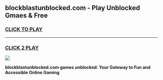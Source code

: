 
## blockblastunblocked.com - Play Unblocked Gmaes & Free
<h3>
<a href="https://news.freeplayer.one?title=blockblastunblocked.com&ref=23F">CLICK TO PLAY</a></h3>
<hr>

<h3>
<a href="https://news.freeplayer.one?title=blockblastunblocked.com&ref=23F">CLICK 2 PLAY</a>
  
</h3>

<a href="https://news.freeplayer.one?title=blockblastunblocked.com&ref=23F/"><img src="https://clearcache.store/games.png"></a>


**blockblastunblocked.com games unblocked: Your Gateway to Fun and Accessible Online Gaming**
